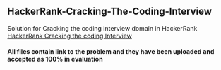 ## HackerRank-Cracking-The-Coding-Interview

Solution for Cracking the coding interview domain in HackerRank
[HackerRank Cracking the coding Interview](https://www.hackerrank.com/domains/tutorials/cracking-the-coding-interview)

#### All files contain link to the problem and they have been uploaded and accepted as 100% in evaluation
